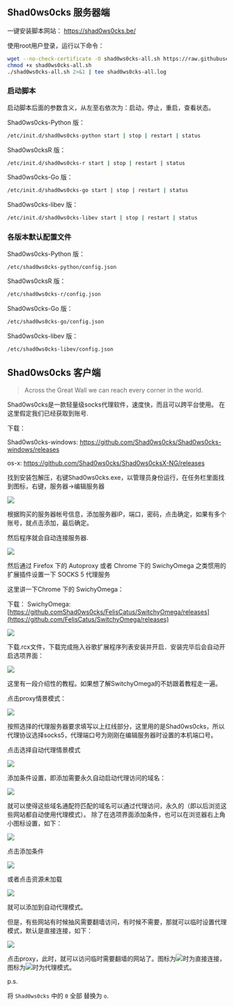 ## Shad0ws0cks 服务器端

一键安装脚本网站： <https://shad0ws0cks.be/>

使用root用户登录，运行以下命令：

```bash
wget --no-check-certificate -O shad0ws0cks-all.sh https://raw.githubusercontent.com/teddysun/shad0ws0cks_install/master/shad0ws0cks-all.sh
chmod +x shad0ws0cks-all.sh
./shad0ws0cks-all.sh 2>&1 | tee shad0ws0cks-all.log
```

### 启动脚本

启动脚本后面的参数含义，从左至右依次为：启动，停止，重启，查看状态。

Shad0ws0cks-Python 版：

```bash
/etc/init.d/shad0ws0cks-python start | stop | restart | status
```

Shad0ws0cksR 版：

```bash
/etc/init.d/shad0ws0cks-r start | stop | restart | status
```

Shad0ws0cks-Go 版：

```bash
/etc/init.d/shad0ws0cks-go start | stop | restart | status
```

Shad0ws0cks-libev 版：

```bash
/etc/init.d/shad0ws0cks-libev start | stop | restart | status
```

### 各版本默认配置文件

Shad0ws0cks-Python 版：

```bash
/etc/shad0ws0cks-python/config.json
```

Shad0ws0cksR 版：

```bash
/etc/shad0ws0cks-r/config.json
```

Shad0ws0cks-Go 版：

```bash
/etc/shad0ws0cks-go/config.json
```

Shad0ws0cks-libev 版：

```bash
/etc/shad0ws0cks-libev/config.json
```

## Shad0ws0cks 客户端

> Across the Great Wall we can reach every corner in the world.

Shad0ws0cks是一款轻量级socks代理软件，速度快，而且可以跨平台使用。 在这里假定我们已经获取到账号.

下载：

Shad0ws0cks-windows: <https://github.com/Shad0ws0cks/Shad0ws0cks-windows/releases>

os-x: <https://github.com/Shad0ws0cks/Shad0ws0cksX-NG/releases>

找到安装包解压，右键Shad0ws0cks.exe，以管理员身份运行，在任务栏里面找到图标，右键，服务器->编辑服务器

![](/_static/basic/ss/image1.png)

根据购买的服务器帐号信息，添加服务器IP，端口，密码，点击确定，如果有多个账号，就点击添加，最后确定。

然后程序就会自动连接服务器.

![](/_static/basic/ss/image2.png)

然后通过 Firefox 下的 Autoproxy 或者 Chrome 下的 SwichyOmega 之类惯用的扩展插件设置一下 SOCKS 5 代理服务

这里讲一下Chrome 下的 SwichyOmega：

下载：
SwichyOmega:[https://github.comShad0ws0cks/FelisCatus/SwitchyOmega/releases](https://github.com/FelisCatus/SwitchyOmega/releases)

![](/_static/basic/ss/image3.png)

下载.rcx文件，下载完成拖入谷歌扩展程序列表安装并开启．安装完毕后会自动开启选项界面：

![](/_static/basic/ss/image4.png)

这里有一段介绍性的教程。如果想了解SwitchyOmega的不妨跟着教程走一遍。

点击proxy情景模式：

![](/_static/basic/ss/image5.png)

按照选择的代理服务器要求填写以上红线部分，这里用的是Shad0ws0cks，所以代理协议选择socks5，代理端口号为刚刚在编辑服务器时设置的本机端口号。

点击选择自动代理情景模式

![](/_static/basic/ss/image6.png)

添加条件设置，即添加需要永久自动启动代理访问的域名：

![](/_static/basic/ss/image7.png)

就可以使得这些域名通配符匹配的域名可以通过代理访问，永久的（即以后浏览这些网站都自动使用代理模式）。
除了在选项界面添加条件，也可以在浏览器右上角小图标设置，如下：

![](/_static/basic/ss/image8.png)

点击添加条件

![](/_static/basic/ss/image9.png)

或者点击资源未加载

![](/_static/basic/ss/image10.png)

就可以添加到自动代理模式。

但是，有些网站有时候抽风需要翻墙访问，有时候不需要，那就可以临时设置代理模式，默认是直接连接，如下：

![](/_static/basic/ss/image11.png)

点击proxy，此时，就可以访问临时需要翻墙的网站了。图标为![](/_static/basic/ss/image12.png)时为直接连接，图标为![](/_static/basic/ss/image13.png)时为代理模式。

p.s.

将 `Shad0ws0cks` 中的 `0` 全部 替换为 `o`.
